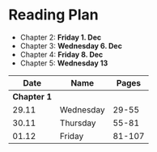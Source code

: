 # Reading Plan

- Chapter 2: **Friday 1. Dec**
- Chapter 3: **Wednesday 6. Dec**
- Chapter 4: **Friday 8. Dec**
- Chapter 5: **Wednesday 13**

| Date          | Name      | Pages  |
| ------------- | --------- | ------ |
| **Chapter 1** |           |        |
| 29.11         | Wednesday | 29-55  |
| 30.11         | Thursday  | 55-81  |
| 01.12         | Friday    | 81-107 |
